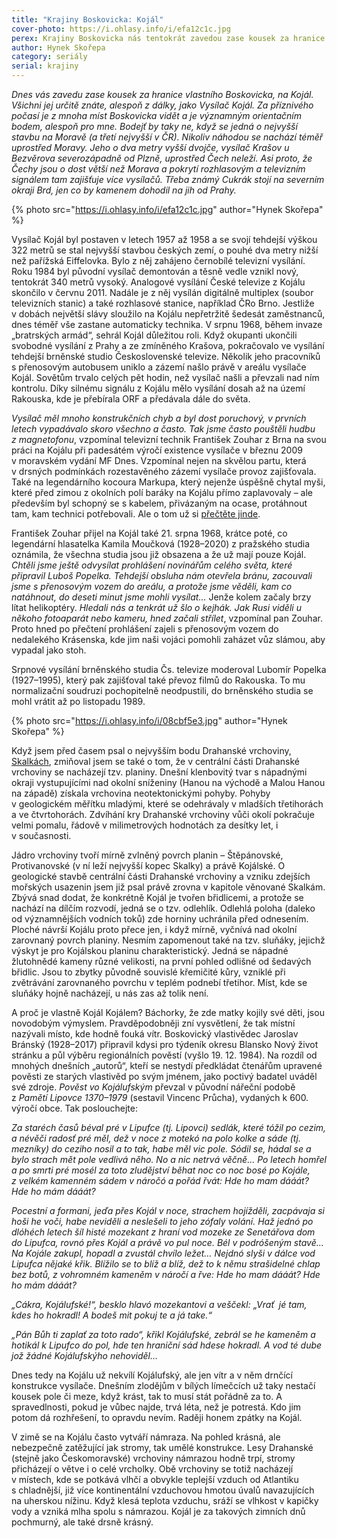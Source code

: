 ```yaml
---
title: "Krajiny Boskovicka: Kojál"
cover-photo: https://i.ohlasy.info/i/efa12c1c.jpg
perex: Krajiny Boskovicka nás tentokrát zavedou zase kousek za hranice vlastního Boskovicka, na Kojál. Všichni jej určitě znáte, alespoň z dálky, jako Vysílač Kojál. Za příznivého počasí je z mnoha míst Boskovicka vidět a je významným orientačním bodem.
author: Hynek Skořepa
category: seriály
serial: krajiny
---
```


*Dnes vás zavedu zase kousek za hranice vlastního Boskovicka, na Kojál. Všichni jej určitě znáte, alespoň z dálky, jako Vysílač Kojál. Za příznivého počasí je z mnoha míst Boskovicka vidět a je významným orientačním bodem, alespoň pro mne. Bodejť by taky ne, když se jedná o nejvyšší stavbu na Moravě (a třetí nejvyšší v ČR). Nikoliv náhodou se nachází téměř uprostřed Moravy. Jeho o dva metry vyšší dvojče, vysílač Krašov u Bezvěrova severozápadně od Plzně, uprostřed Čech neleží. Asi proto, že Čechy jsou o dost větší než Morava a pokrytí rozhlasovým a televizním signálem tam zajišťuje více vysílačů. Třeba známý Cukrák stojí na severním okraji Brd, jen co by kamenem dohodil na jih od Prahy.*

{% photo src="https://i.ohlasy.info/i/efa12c1c.jpg" author="Hynek Skořepa" %}

Vysílač Kojál byl postaven v letech 1957 až 1958 a se svojí tehdejší výškou 322 metrů se stal nejvyšší stavbou českých zemí, o pouhé dva metry nižší než pařížská Eiffelovka. Bylo z něj zahájeno černobílé televizní vysílání. Roku 1984 byl původní vysílač demontován a těsně vedle vznikl nový, tentokrát 340 metrů vysoký. Analogové vysílání České televize z Kojálu skončilo v červnu 2011. Nadále je z něj vysílán digitálně multiplex (soubor televizních stanic) a také rozhlasové stanice, například ČRo Brno. Jestliže v dobách největší slávy sloužilo na Kojálu nepřetržitě šedesát zaměstnanců, dnes téměř vše zastane automaticky technika. V srpnu 1968, během invaze „bratrských armád“, sehrál Kojál důležitou roli. Když okupanti ukončili svobodné vysílání z Prahy a ze zmíněného Krašova, pokračovalo ve vysílání tehdejší brněnské studio Československé televize. Několik jeho pracovníků s přenosovým autobusem uniklo a zázemí našlo právě v areálu vysílače Kojál. Sovětům trvalo celých pět hodin, než vysílač našli a převzali nad ním kontrolu. Díky silnému signálu z Kojálu mělo vysílání dosah až na území Rakouska, kde je přebírala ORF a předávala dále do světa.

*Vysílač měl mnoho konstrukčních chyb a byl dost poruchový, v prvních letech vypadávalo skoro všechno a často. Tak jsme často pouštěli hudbu z magnetofonu*, vzpomínal televizní technik František Zouhar z Brna na svou práci na Kojálu při padesátém výročí existence vysílače v březnu 2009 v moravském vydání MF Dnes. Vzpomínal nejen na skvělou partu, která v drsných podmínkách rozestavěného zázemí vysílače provoz zajišťovala. Také na legendárního kocoura Markupa, který nejenže úspěšně chytal myši, které před zimou z okolních polí baráky na Kojálu přímo zaplavovaly – ale především byl schopný se s kabelem, přivázaným na ocase, protáhnout tam, kam technici potřebovali. Ale o tom už si [přečtěte jinde](https://www.idnes.cz/brno/zpravy/vysilac-kojal-slavi-padesat-let-byl-nejvyssi-stavbou-ceskoslovenska.A090302_211404_brno_taj).

František Zouhar přijel na Kojál také 21. srpna 1968, krátce poté, co legendární hlasatelka Kamila Moučková (1928–2020) z pražského studia oznámila, že všechna studia jsou již obsazena a že už mají pouze Kojál. *Chtěli jsme ještě odvysílat prohlášení novinářům celého světa, které připravil Luboš Popelka. Tehdejší obsluha nám otevřela bránu, zacouvali jsme s přenosovým vozem do areálu, a protože jsme věděli, kam co natáhnout, do deseti minut jsme mohli vysílat…* Jenže kolem začaly brzy lítat helikoptéry. *Hledali nás a tenkrát už šlo o kejhák. Jak Rusi viděli u někoho fotoaparát nebo kameru, hned začali střílet*, vzpomínal pan Zouhar. Proto hned po přečtení prohlášení zajeli s přenosovým vozem do nedalekého Krásenska, kde jim naši vojáci pomohli zaházet vůz slámou, aby vypadal jako stoh.

Srpnové vysílání brněnského studia Čs. televize moderoval Lubomír Popelka (1927–1995), který pak zajišťoval také převoz filmů do Rakouska. To mu normalizační soudruzi pochopitelně neodpustili, do brněnského studia se mohl vrátit až po listopadu 1989.

{% photo src="https://i.ohlasy.info/i/08cbf5e3.jpg" author="Hynek Skořepa" %}

Když jsem před časem psal o nejvyšším bodu Drahanské vrchoviny, [Skalkách](https://ohlasy.info/clanky/2016/07/skalky.html), zmiňoval jsem se také o tom, že v centrální části Drahanské vrchoviny se nacházejí tzv. planiny. Dnešní klenbovitý tvar s nápadnými okraji vystupujícími nad okolní sníženiny (Hanou na východě a Malou Hanou na západě) získala vrchovina neotektonickými pohyby. Pohyby v geologickém měřítku mladými, které se odehrávaly v mladších třetihorách a ve čtvrtohorách. Zdvíhání kry Drahanské vrchoviny vůči okolí pokračuje velmi pomalu, řádově v milimetrových hodnotách za desítky let, i v současnosti.

Jádro vrchoviny tvoří mírně zvlněný povrch planin – Štěpánovské, Protivanovské (v ní leží nejvyšší kopec Skalky) a právě Kojálské. O geologické stavbě centrální části Drahanské vrchoviny a vzniku zdejších mořských usazenin jsem již psal právě zrovna v kapitole věnované Skalkám. Zbývá snad dodat, že konkrétně Kojál je tvořen břidlicemi, a protože se nachází na dílčím rozvodí, jedná se o tzv. odlehlík. Odlehlá poloha (daleko od významnějších vodních toků) zde horniny uchránila před odnesením. Ploché návrší Kojálu proto přece jen, i když mírně, vyčnívá nad okolní zarovnaný povrch planiny. Nesmím zapomenout také na tzv. sluňáky, jejichž výskyt je pro Kojálskou planinu charakteristický. Jedná se nápadné žlutohnědé kameny různé velikosti, na první pohled odlišné od šedavých břidlic. Jsou to zbytky původně souvislé křemičité kůry, vzniklé při zvětrávání zarovnaného povrchu v teplém podnebí třetihor. Míst, kde se sluňáky hojně nacházejí, u nás zas až tolik není.

A proč je vlastně Kojál Kojálem? Báchorky, že zde matky kojily své děti, jsou novodobým výmyslem. Pravděpodobněji zní vysvětlení, že tak místní nazývali místo, kde hodně fouká vítr. Boskovický vlastivědec Jaroslav Bránský (1928–2017) připravil kdysi pro týdeník okresu Blansko Nový život stránku a půl výběru regionálních pověstí (vyšlo 19. 12. 1984). Na rozdíl od mnohých dnešních „autorů“, kteří se nestydí předkládat čtenářům upravené pověsti ze starých vlastivěd po svým jménem, jako poctivý badatel uváděl své zdroje. *Pověst vo Kojálufským* převzal v původní nářeční podobě z *Pamětí Lipovce 1370–1979* (sestavil Vincenc Průcha), vydaných k 600. výročí obce. Tak poslouchejte:

*Za staréch časů béval pré v Lipufce (tj. Lipovci) sedlák, které tóžil po cezim, a névěči radosť pré měl, dež v noce z motekó na polo kolke a sáde (tj. mezníky) do ceziho nosil a to tak, habe měl vic pole. Sódil se, hádal se a bylo strach mět pole vedlivá něho. No a nic netrvá věčně… Po letech homřel a po smrti pré mosél za toto zludějství běhat noc co noc bosé po Kojále, z velkém kamenném sádem v náročó a pořád řvát: Hde ho mam dááát? Hde ho mám dááát?*

*Pocestní a formani, jeďa přes Kojál v noce, strachem hojížděli, zacpávaja si hoši he voči, habe neviděli a neslešeli to jeho zófaly volání. Haž jednó po dlóhéch letech šíl histé mozekant z hraní vod mozeke ze Senetářova dom do Lipufca, rovnó přes Kojál a právě vo pul noce. Bél v podróšeným stavě… Na Kojále zakupl, hopadl a zvustál chvílo ležet… Nejdnó slyši v dálce vod Lipufca nějaké křik. Blížilo se to blíž a blíž, dež to k němu strašidelné chlap bez botů, z vohromném kameněm v náročí a řve: Hde ho mam dááát? Hde ho mám dááát?*

*„Cákra, Kojálufské!“, besklo hlavó mozekantovi a veščekl: „Vrať  jé tam, kdes ho hokradl! A bodeš mit pokuj te a já take.“*

*„Pán Bůh ti zaplať za toto rado“, křikl Kojálufské, zebrál se he kameněm a hotikál k Lipufco do pol, hde ten hraniční sád hdese hokradl. A vod té dube jož žádné Kojálufskýho nehoviděl…*

Dnes tedy na Kojálu už nekvílí Kojálufský, ale jen vítr a v něm drnčící konstrukce vysílače. Dnešním zlodějům v bílých límečcích už taky nestačí kousek pole či meze, když krást, tak to musí stát pořádně za to. A spravedlnosti, pokud je vůbec najde, trvá léta, než je potrestá. Kdo jim potom dá rozhřešení, to opravdu nevím. Raději honem zpátky na Kojál.

V zimě se na Kojálu často vytváří námraza. Na pohled krásná, ale nebezpečně zatěžující jak stromy, tak umělé konstrukce. Lesy Drahanské (stejně jako Českomoravské) vrchoviny námrazou hodně trpí, stromy přicházejí o větve i o celé vrcholky. Obě vrchoviny se totiž nacházejí v místech, kde se potkává vlhčí a obvykle teplejší vzduch od Atlantiku s chladnější, již více kontinentální vzduchovou hmotou úvalů navazujících na uherskou nížinu. Když klesá teplota vzduchu, sráží se vlhkost v kapičky vody a vzniká mlha spolu s námrazou. Kojál je za takových zimních dnů pochmurný, ale také drsně krásný.